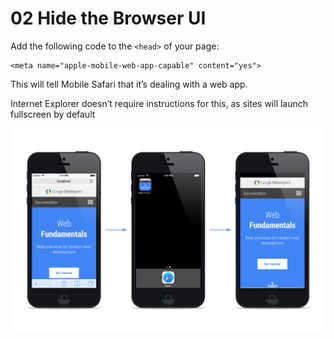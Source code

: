 # 02 Hide the Browser UI

Add the following code to the `<head>` of your page:

    <meta name="apple-mobile-web-app-capable" content="yes">

This will tell Mobile Safari that it’s dealing with a web app.

Internet Explorer doesn’t require instructions for this, as sites will launch fullscreen by default

![web-app-capable](images/web-app-capable.png)
